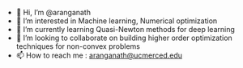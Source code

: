- 👋 Hi, I’m @aranganath
- 👀 I’m interested in Machine learning, Numerical optimization
- 🌱 I’m currently learning Quasi-Newton methods for deep learning
- 💞️ I’m looking to collaborate on building higher order optimization techniques for non-convex problems
- 📫 How to reach me : aranganath@ucmerced.edu

<!---
aranganath/aranganath is a ✨ special ✨ repository because its `README.md` (this file) appears on your GitHub profile.
You can click the Preview link to take a look at your changes.
--->
